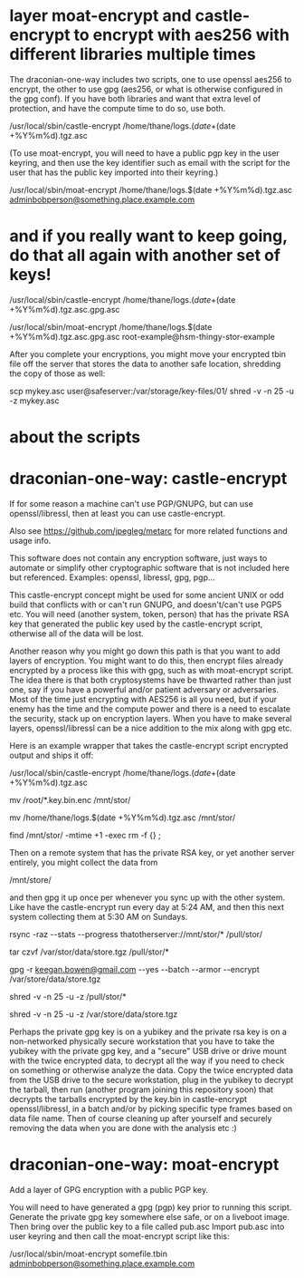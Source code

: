 # layer moat-encrypt and castle-encrypt to encrypt with aes256 with different libraries multiple times

The draconian-one-way includes two scripts, one to use openssl aes256 to encrypt, the other to use gpg (aes256, or what is otherwise configured in the gpg conf). If you have both libraries and want that extra level of protection, and have the compute time to do so, use both.



/usr/local/sbin/castle-encrypt /home/thane/logs.$(date +%Y%m%d).tgz /home/thane/logs.$(date +%Y%m%d).tgz.asc

(To use moat-encrypt, you will need to have a public pgp key in the user keyring, and then use the key identifier such as email with the script for the user that has the public key imported into their keyring.)

/usr/local/sbin/moat-encrypt /home/thane/logs.$(date +%Y%m%d).tgz.asc adminbobperson@something.place.example.com

# and if you really want to keep going, do that all again with another set of keys!

/usr/local/sbin/castle-encrypt /home/thane/logs.$(date +%Y%m%d).tgz.asc.gpg /home/thane/logs.$(date +%Y%m%d).tgz.asc.gpg.asc

/usr/local/sbin/moat-encrypt /home/thane/logs.$(date +%Y%m%d).tgz.asc.gpg.asc root-example@hsm-thingy-stor-example


After you complete your encryptions, you might move your encrypted tbin file off the server that stores the data to another safe location, shredding the copy of those as well:


  scp mykey.asc user@safeserver:/var/storage/key-files/01/
  shred -v -n 25 -u -z mykey.asc


# about the scripts

# draconian-one-way: castle-encrypt
If for some reason a machine can't use PGP/GNUPG, but can use openssl/libressl, then at least you can use castle-encrypt.

Also see https://github.com/jpegleg/metarc for more related functions and usage info.

This software does not contain any encryption software, just ways to automate or simplify other cryptographic software that is not included here but referenced. Examples: openssl, libressl, gpg, pgp...

This castle-encrypt concept might be used for some ancient UNIX or odd build that conflicts with or can't run GNUPG, and doesn't/can't use PGP5 etc.
You will need (another system, token, person) that has the private RSA key that generated the public key used by the castle-encrypt script, otherwise all of the data will be lost.

Another reason why you might go down this path is that you want to add layers of encryption. You might want to do this,
then encrypt files already encrypted by a process like this with gpg, such as with moat-encrypt script. The idea there is that both cryptosystems have be thwarted
rather than just one, say if you have a powerful and/or patient adversary or adversaries. Most of the time just encrypting with AES256 is all you need, but if your enemy has the time and the compute power and there is a need to escalate the security, stack up on encryption layers. When you have to make several layers, openssl/libressl can be a nice addition to the mix along with gpg etc.

Here is an example wrapper that takes the castle-encrypt script encrypted output and ships it off:

/usr/local/sbin/castle-encrypt /home/thane/logs.$(date +%Y%m%d).tgz /home/thane/logs.$(date +%Y%m%d).tgz.asc

mv /root/*.key.bin.enc /mnt/stor/

mv /home/thane/logs.$(date +%Y%m%d).tgz.asc /mnt/stor/

find /mnt/stor/ -mtime +1 -exec rm -f {} \;


Then on a remote system that has the private RSA key, or yet another server entirely, you might collect the data from 

/mnt/store/

and then gpg it up once per whenever you sync up with the other system. Like have the castle-encrypt run every day at 5:24 AM, and then this next system collecting them at 5:30 AM on Sundays.

rsync -raz --stats --progress thatotherserver://mnt/stor/* /pull/stor/

tar czvf /var/stor/data/store.tgz /pull/stor/*

gpg -r keegan.bowen@gmail.com --yes --batch --armor --encrypt /var/store/data/store.tgz

shred -v -n 25 -u -z /pull/stor/*

shred -v -n 25 -u -z /var/store/data/store.tgz

Perhaps the private gpg key is on a yubikey and the private rsa key is on a non-networked physically secure workstation that you have to take the yubikey with the private gpg key, and a "secure" USB drive or drive mount with the twice encrypted data, to decrypt all the way if you need to check on something or otherwise analyze the data. Copy the twice encrypted data from the USB drive to the secure workstation, plug in the yubikey to decrypt the tarball, then run (another program joining this repository soon) that decrypts the tarballs encrypted by the key.bin in castle-encrypt openssl/libressl, in a batch and/or by picking specific type frames based on data file name. Then of course cleaning up after yourself and securely removing the data when you are done with the analysis etc :)


# draconian-one-way: moat-encrypt
Add a layer of GPG encryption with a public PGP key.


You will need to have generated a gpg (pgp) key prior to running this script.
Generate the private gpg key somewhere else safe, or on a liveboot image.
Then bring over the public key to a file called pub.asc
Import pub.asc into user keyring and then call the moat-encrypt script like this:

/usr/local/sbin/moat-encrypt somefile.tbin adminbobperson@something.place.example.com
